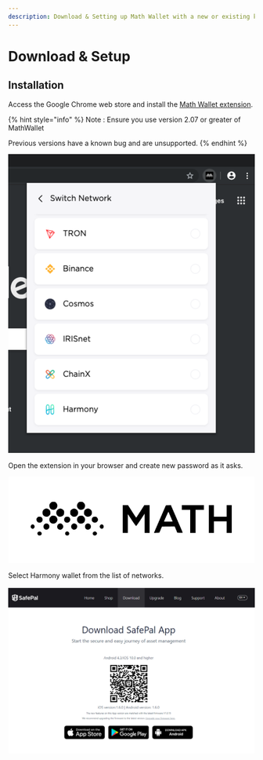 ```yaml
---
description: Download & Setting up Math Wallet with a new or existing key
---
```


# Download & Setup

## Installation

Access the Google Chrome web store and install the [Math Wallet extension](https://chrome.google.com/webstore/detail/math-wallet/afbcbjpbpfadlkmhmclhkeeodmamcflc?hl=en).

{% hint style="info" %}
Note : Ensure you use version 2.07 or greater of MathWallet

Previous versions have a known bug and are unsupported.
{% endhint %}

![](../../.gitbook/assets/image%20%285%29.png)

Open the extension in your browser and create new password as it asks.

![](../../.gitbook/assets/image%20%283%29.png)

Select Harmony wallet from the list of networks.

![](../../.gitbook/assets/image%20%286%29.png)



